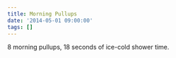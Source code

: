 ```yaml
---
title: Morning Pullups
date: '2014-05-01 09:00:00'
tags: []
---
```


8 morning pullups, 18 seconds of ice-cold shower time.
